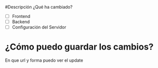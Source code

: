 #Descripción 
¿Qué ha cambiado?

-	[ ] Frontend
-	[ ] Backend
-	[ ] Configuración del Servidor

# ¿Cómo puedo guardar los cambios?
En que url y forma puedo ver el update 
